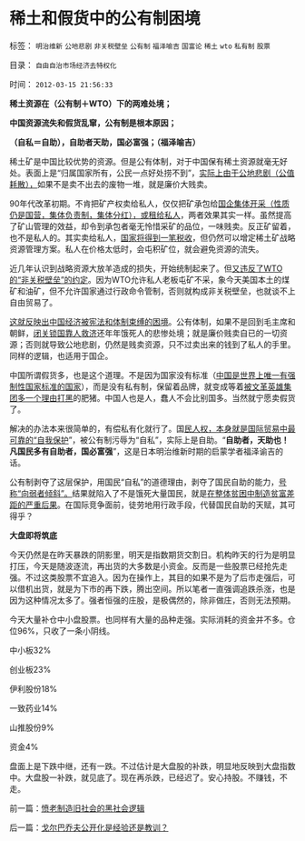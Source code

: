 # 稀土和假货中的公有制困境

标签： `明治维新` `公地悲剧` `非关税壁垒` `公有制` `福泽喻吉` `国富论` `稀土` `wto` `私有制` `股票` 

目录： `自由自治市场经济去特权化`

时间： `2012-03-15 21:56:33`

**稀土资源在（公有制＋WTO）下的两难处境；**

**中国资源流失和假货乱窜，公有制是根本原因；**

**（自私＝自助），自助者天助，国必富强；（福泽喻吉）**

稀土矿是中国比较优势的资源。但是公有体制，对于中国保有稀土资源就毫无好处。表面上是“归属国家所有，公民一点好处捞不到”，[实际上由于公地悲剧（公值耗散），](../../../2009/12/29/“产权公有制”或会令中国越来越被动.md)如果不是卖不出去的废物一堆，就是廉价大贱卖。

90年代改革初期。不肯把矿产权卖给私人，仅仅把矿承包给[国企集体开采（性质仍是国营，集体负责制，集体分红），或租给私人](../../../2008/8/1/亏损国企不破产，中国大动脉失血.md)，两者效果其实一样。虽然提高了矿山管理的效益，却令到承包者毫无怜惜采矿的品位，一味贱卖。反正矿留着，也不是私人的。其实卖给私人，[国家将得到一笔税收](../../../2012/3/9/公有制的癌症是国企永远严重逃税.md)，但仍然可以增定稀土矿战略资源管理方案。私人在价格太低时，会屯积矿位，就会避免资源的流失。

近几年认识到战略资源大放羊造成的损失，开始统制起来了。但[又违反了WTO的“非关税壁垒”的约定](../../../2009/6/25/中国干预稀土等优势资源出口对不对.md)。因为WTO允许私人老板屯矿不采，象今天美国本土的煤矿和油矿，但不允许国家通过行政命令管制，否则就构成非关税壁垒，也就谈不上自由贸易了。

[这就反映出中国经济被宪法和体制束缚的困境](../../../2011/9/17/非暴力竞争原理解释美中日的成败和WTO.md)。公有体制，如果不是回到毛主席和朝鲜，[闭关锁国靠人救济](../../../2012/1/23/越是大国越依赖内需，越不能闭关锁国,越依赖于市场经济.md)还年年饿死人的悲惨处境；就是廉价贱卖自已的一切资源；否则就导致公地悲剧，仍然是贱卖资源，只不过卖出来的钱到了私人的手里。同样的逻辑，也适用于国企。

中国所谓假货多，也是这个道理。不是因为国家没有标准（[中国是世界上唯一有强制性国家标准的国家](../../../2011/6/28/广州乳业有良心的奸商.md)），而是没有私有制，保留着品牌，就变成等着[被文革英雄集团多一个理由打黑](../../../2012/3/7/改革为什么小范围会顺利，大范围难以推进？.md)的肥猪。中国人也是人，蠢人不会比别国多。当然就宁愿卖假货了。

解决的办法本来很简单的，有偿私有化就行了。国[民人权，本身就是国际贸易中最可靠的“自我保护](../../../2010/1/22/人权是最强大的国际贸易保护壁垒.md)”，被公有制污辱为“自私”，实际上是自助。“**自助者，天助也！凡国民多有自助者，国必富强**”，这是日本明治维新时期的启蒙学者福泽谕吉的话。

公有制剥夺了这层保护，用国民“自私”的道德理由，剥夺了国民自助的能力，[号称“向弱者倾斜”。](http://hi.baidu.com/darthchn/blog/item/e35371948a360a42d1135e84.html)结果就陷入了不是饿死大量国民，就是[在整体贫困中制造贫富差距的严重后果](../../../2009/9/16/公有制计划经济是造成贫富差距的原因.md)。在国际竞争面前，徒劳地用行政手段，代替国民自助的天赋，其可得乎？

**大盘即将筑底**

今天仍然是在昨天暴跌的阴影里，明天是指数期货交割日。机构昨天的行为是明显打压，今天是随波逐流，再出货的大多数是小资金。反而是一些股票已经抢先走强。不过这类股票不宜追入。因为在操作上，其目的如果不是为了后市走强后，可以借机出货，就是为下市的再下跌，腾出空间。所以笔者一直强调追跌杀涨，也是因为这种情况太多了。强者恒强的庄股，是极偶然的，除非做庄，否则无法预期。

今天大量补仓中小盘股票。也同样有大量的品种走强。实际消耗的资金并不多。仓位96%，只收了一条小阴线。

中小板32%

创业板23%

伊利股份18%

一致药业14%

山推股份9%

资金4%

盘面上是下跌中继，还有一跌。不过估计是大盘股的补跌，明显地反映到大盘指数中。大盘股一补跌，就见底了。现在再杀跌，已经迟了。安心持股。不赚钱，不走。



前一篇：[愤老制造旧社会的黑社会逻辑](../../../2012/3/15/愤老制造旧社会的黑社会逻辑.md)

后一篇：[戈尔巴乔夫公开化是经验还是教训？](../../../2012/3/16/戈尔巴乔夫公开化是经验还是教训？.md)
